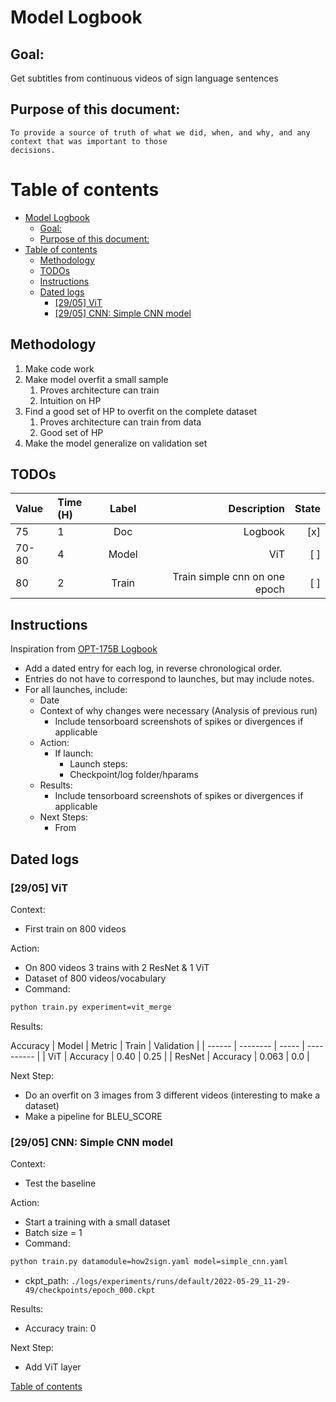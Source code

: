 # Model Logbook

## Goal:

  Get subtitles from continuous videos of sign language sentences


## Purpose of this document:

	To provide a source of truth of what we did, when, and why, and any context that was important to those
	decisions.

# Table of contents

- [Model Logbook](#model-logbook)
	- [Goal:](#goal)
	- [Purpose of this document:](#purpose-of-this-document)
- [Table of contents](#table-of-contents)
	- [Methodology](#methodology)
	- [TODOs](#todos)
	- [Instructions](#instructions)
	- [Dated logs](#dated-logs)
		- [[29/05] ViT](#2905-vit)
		- [[29/05] CNN: Simple CNN model](#2905-cnn-simple-cnn-model)


## Methodology

1. Make code work
2. Make model overfit a small sample
   1. Proves architecture can train
   2. Intuition on HP
3. Find a good set of HP to overfit on the complete dataset
   1. Proves architecture can train from data
   2. Good set of HP
4. Make the model generalize on validation set


## TODOs

| Value | Time (H) | Label |                   Description | State |
| :---- | :------- | :---: | ----------------------------: | ----: |
| 75    | 1        |  Doc  |                       Logbook |   [x] |
| 70-80 | 4        | Model |                           ViT |   [ ] |
| 80    | 2        | Train | Train simple cnn on one epoch |   [ ] |


## Instructions

Inspiration from [OPT-175B Logbook](https://github.com/facebookresearch/metaseq/blob/main/projects/OPT/chronicles/OPT175B_Logbook.pdf)

- Add a dated entry for each log, in reverse chronological order.
- Entries do not have to correspond to launches, but may include notes.
- For all launches, include:
  - Date
  - Context of why changes were necessary (Analysis of previous run)
    - Include tensorboard screenshots of spikes or divergences if applicable
  - Action:
    - If launch:
      - Launch steps:
      - Checkpoint/log folder/hparams
  - Results:
    - Include tensorboard screenshots of spikes or divergences if applicable
  - Next Steps:
    - From


## Dated logs


### [29/05] ViT

Context:
 - First train on 800 videos

Action:
 - On 800 videos 3 trains with 2 ResNet & 1 ViT
 - Dataset of 800 videos/vocabulary
 - Command:
```sh
python train.py experiment=vit_merge
```

Results:

Accuracy
| Model  | Metric   | Train | Validation |
| ------ | -------- | ----- | ---------- |
| ViT    | Accuracy | 0.40  | 0.25       |
| ResNet | Accuracy | 0.063 | 0.0        |


Next Step:
 - Do an overfit on 3 images from 3 different videos (interesting to make a dataset)
 - Make a pipeline for BLEU_SCORE




### [29/05] CNN: Simple CNN model

Context:
 - Test the baseline

Action:
 - Start a training with a small dataset
 - Batch size = 1
 - Command:
```sh
python train.py datamodule=how2sign.yaml model=simple_cnn.yaml
```
 - ckpt_path:
`./logs/experiments/runs/default/2022-05-29_11-29-49/checkpoints/epoch_000.ckpt`

Results:
 - Accuracy train: 0

Next Step:
 - Add ViT layer

[Table of contents](#table-of-contents)
